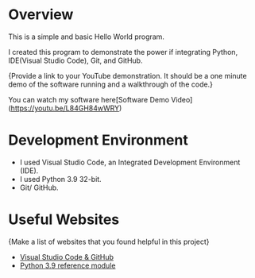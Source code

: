 # Overview

This is a simple and basic Hello World program. 

I created this program to demonstrate the power if integrating Python, IDE(Visual Studio Code), Git, and GitHub.


{Provide a link to your YouTube demonstration.  It should be a one minute demo of the software running and a walkthrough of the code.}

You can watch my software here[Software Demo Video] (https://youtu.be/L84GH84wWRY)

# Development Environment
* I used Visual Studio Code, an Integrated Development Environment (IDE).
* I used Python 3.9 32-bit.
* Git/ GitHub.

# Useful Websites

{Make a list of websites that you found helpful in this project}
* [Visual Studio Code & GitHub](https://code.visualstudio.com/docs/editor/versioncontrol)
* [Python 3.9 reference module](https://docs.python.org/3.9/library/)
